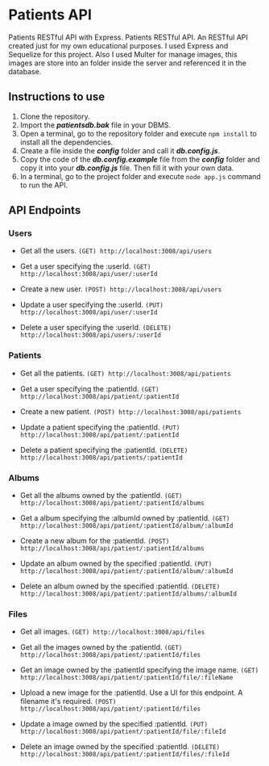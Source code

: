 # Patients API
Patients RESTful API with Express.
Patients RESTful API. An RESTful API created just for my own educational purposes. I used Express and Sequelize for this project. Also I used Multer for manage images, this images are store into an folder inside the server and referenced it in the database.

## Instructions to use
1. Clone the repository.
2. Import the ___patientsdb.bak___ file in your DBMS.
3. Open a terminal, go to the repository folder and execute `npm install` to install all the dependencies.
4. Create a file inside the ___config___ folder and call it ___db.config.js___. 
5. Copy the code of the ___db.config.example___ file from the ___config___ folder and copy it into your ___db.config.js___ file. Then fill it with your own data. 
6. In a terminal, go to the project folder and execute `node app.js` command to run the API.

## API Endpoints

### Users
- Get all the users.
    `(GET) http://localhost:3008/api/users`

- Get a user specifying the :userId.
    `(GET) http://localhost:3008/api/user/:userId`

- Create a new user.
    `(POST) http://localhost:3008/api/users`

- Update a user specifying the :userId.
    `(PUT) http://localhost:3008/api/user/:userId`

- Delete a user specifying the :userId. 
    `(DELETE) http://localhost:3008/api/users/:userId`

### Patients
- Get all the patients.
    `(GET) http://localhost:3008/api/patients`

- Get a user specifying the :patientId.
    `(GET) http://localhost:3008/api/patient/:patientId`

- Create a new patient.
    `(POST) http://localhost:3008/api/patients`

- Update a patient specifying the :patientId.
    `(PUT) http://localhost:3008/api/patient/:patientId`

- Delete a patient specifying the :patientId. 
    `(DELETE) http://localhost:3008/api/patients/:patientId`

### Albums
- Get all the albums owned by the :patientId.
    `(GET) http://localhost:3008/api/patient/:patientId/albums`

- Get a album specifying the :albumId owned by :patientId.
    `(GET) http://localhost:3008/api/patient/:patientId/album/:albumId`

- Create a new album for the :patientId.
    `(POST) http://localhost:3008/api/patient/:patientId/albums`

- Update an album owned by the specified :patientId.
    `(PUT) http://localhost:3008/api/patient/:patientId/album/:albumId`

- Delete an album owned by the specified :patientId. 
    `(DELETE) http://localhost:3008/api/patient/:patientId/albums/:albumId`

### Files
- Get all images.
    `(GET) http://localhost:3008/api/files`

- Get all the images owned by the :patientId.
    `(GET) http://localhost:3008/api/patient/:patientId/files`

- Get an image owned by the :patientId specifying the image name.
    `(GET) http://localhost:3008/api/patient/:patientId/file/:fileName`

- Upload a new image for the :patientId. Use a UI for this endpoint. A filename it's required.
    `(POST) http://localhost:3008/api/patient/:patientId/files`

- Update a image owned by the specified :patientId.
    `(PUT) http://localhost:3008/api/patient/:patientId/file/:fileId`

- Delete an image owned by the specified :patientId. 
    `(DELETE) http://localhost:3008/api/patient/:patientId/files/:fileId`
